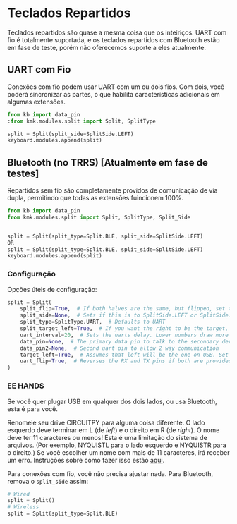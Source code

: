 # Teclados Repartidos

Teclados repartidos são quase a mesma coisa que os inteiriços. UART com fio é
totalmente suportada, e os teclados repartidos com Bluetooth estão em fase de
teste, porém não oferecemos suporte a eles atualmente.

## UART com Fio

Conexões com fio podem usar UART com um ou dois fios. Com dois, você poderá
sincronizar as partes, o que habilita características adicionais em algumas
extensões.

```python
from kb import data_pin
:from kmk.modules.split import Split, SplitType

split = Split(split_side=SplitSide.LEFT)
keyboard.modules.append(split)
```

## Bluetooth (no TRRS) [Atualmente em fase de testes]

Repartidos sem fio são completamente providos de comunicação de via dupla,
permitindo que todas as extensões fuincionem 100%.

```python
from kb import data_pin
from kmk.modules.split import Split, SplitType, Split_Side


split = Split(split_type=Split.BLE, split_side=SplitSide.LEFT)
OR
split = Split(split_type=Split.BLE, split_side=SplitSide.LEFT)
keyboard.modules.append(split)
```

### Configuração

Opções úteis de configuração:

```python
split = Split(
    split_flip=True,  # If both halves are the same, but flipped, set this True
    split_side=None,  # Sets if this is to SplitSide.LEFT or SplitSide.RIGHT, or use EE hands
    split_type=SplitType.UART,  # Defaults to UART
    split_target_left=True,  # If you want the right to be the target, change this to false
    uart_interval=20,  # Sets the uarts delay. Lower numbers draw more power
    data_pin=None,  # The primary data pin to talk to the secondary device with
    data_pin2=None,  # Second uart pin to allow 2 way communication
    target_left=True,  # Assumes that left will be the one on USB. Set to folse if it will be the right
    uart_flip=True,  # Reverses the RX and TX pins if both are provided
)

```

### EE HANDS

Se você quer plugar USB em qualquer dos dois lados, ou usa Bluetooth, esta é
para você.

Renomeie seu drive CIRCUITPY para alguma coisa diferente. O lado esquerdo deve
terminar em L (de *left*) e o direito em R (de *right*). O nome deve ter 11
caracteres ou menos! Esta é uma limitação do sistema de arquivos. (Por exemplo,
NYQUISTL para o lado esquerdo e NYQUISTR para o direito.) Se você escolher um
nome com mais de 11 caracteres, irá receber um erro. Instruções sobre como fazer
isso estão
[aqui](https://learn.adafruit.com/welcome-to-circuitpython/the-circuitpy-drive).

Para conexões com fio, você não precisa ajustar nada. Para Bluetooth, remova o
`split_side` assim:

```python
# Wired
split = Split()
# Wireless
split = Split(split_type=Split.BLE)
```
